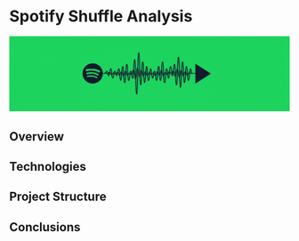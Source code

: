 # Spotify Shuffle Analysis
<img src="./figures/spotify-banner.webp" width="1250" />

## Overview

## Technologies

## Project Structure

## Conclusions
